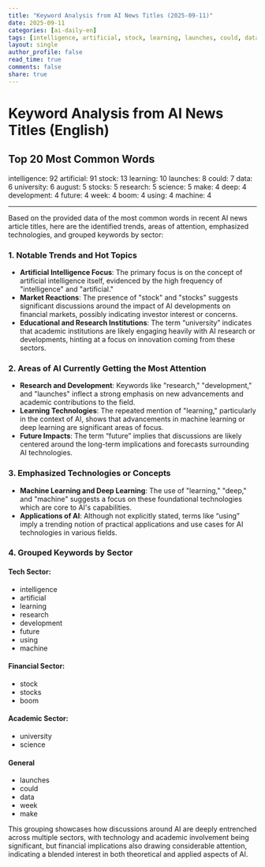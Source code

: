 ```yaml
---
title: "Keyword Analysis from AI News Titles (2025-09-11)"
date: 2025-09-11
categories: [ai-daily-en]
tags: [intelligence, artificial, stock, learning, launches, could, data, university, august, stocks, research, science, make, deep, development, future, week, boom, using, machine]
layout: single
author_profile: false
read_time: true
comments: false
share: true
---
```


# Keyword Analysis from AI News Titles (English)

## Top 20 Most Common Words

intelligence: 92
artificial: 91
stock: 13
learning: 10
launches: 8
could: 7
data: 6
university: 6
august: 5
stocks: 5
research: 5
science: 5
make: 4
deep: 4
development: 4
future: 4
week: 4
boom: 4
using: 4
machine: 4

---

Based on the provided data of the most common words in recent AI news article titles, here are the identified trends, areas of attention, emphasized technologies, and grouped keywords by sector:

### 1. Notable Trends and Hot Topics
- **Artificial Intelligence Focus**: The primary focus is on the concept of artificial intelligence itself, evidenced by the high frequency of "intelligence" and "artificial."
- **Market Reactions**: The presence of "stock" and "stocks" suggests significant discussions around the impact of AI developments on financial markets, possibly indicating investor interest or concerns.
- **Educational and Research Institutions**: The term “university” indicates that academic institutions are likely engaging heavily with AI research or developments, hinting at a focus on innovation coming from these sectors.

### 2. Areas of AI Currently Getting the Most Attention
- **Research and Development**: Keywords like "research," "development," and "launches" inflect a strong emphasis on new advancements and academic contributions to the field.
- **Learning Technologies**: The repeated mention of "learning," particularly in the context of AI, shows that advancements in machine learning or deep learning are significant areas of focus.
- **Future Impacts**: The term “future” implies that discussions are likely centered around the long-term implications and forecasts surrounding AI technologies.

### 3. Emphasized Technologies or Concepts
- **Machine Learning and Deep Learning**: The use of "learning," "deep," and "machine" suggests a focus on these foundational technologies which are core to AI's capabilities.
- **Applications of AI**: Although not explicitly stated, terms like “using” imply a trending notion of practical applications and use cases for AI technologies in various fields.

### 4. Grouped Keywords by Sector

#### Tech Sector:
- intelligence
- artificial
- learning
- research
- development
- future
- using
- machine

#### Financial Sector:
- stock
- stocks
- boom

#### Academic Sector:
- university
- science

#### General
- launches
- could
- data
- week
- make

This grouping showcases how discussions around AI are deeply entrenched across multiple sectors, with technology and academic involvement being significant, but financial implications also drawing considerable attention, indicating a blended interest in both theoretical and applied aspects of AI.